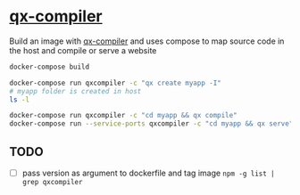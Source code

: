 # [qx-compiler]

Build an image with [qx-compiler] and uses compose to map source code in the host
and compile or serve a website

```bash
docker-compose build

docker-compose run qxcompiler -c "qx create myapp -I"
# myapp folder is created in host
ls -l

docker-compose run qxcompiler -c "cd myapp && qx compile"
docker-compose run --service-ports qxcompiler -c "cd myapp && qx serve"

```

## TODO

- [ ] pass version as argument to dockerfile and tag image ```npm -g list | grep qxcompiler```

[1]:https://www.npmjs.com/package/qxcompiler
[qx-compiler]:https://github.com/qooxdoo/qooxdoo-compiler 
